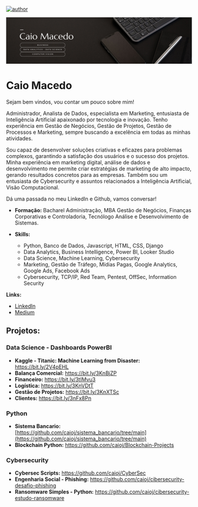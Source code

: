 [![author](https://img.shields.io/badge/author-caioj-red.svg)](https://www.linkedin.com/in/caiojmacedo)

<p align="center">
  <img src="CaioMacedo1.png" >
</p>

# Caio Macedo

Sejam bem vindos, vou contar um pouco sobre mim!

Administrador, Analista de Dados, especialista em Marketing, entusiasta de Inteligência Artificial apaixonado por tecnologia e inovação. Tenho experiência em Gestão de Negócios, Gestão de Projetos, Gestão de Processos e Marketing, sempre buscando a excelência em todas as minhas atividades.

Sou capaz de desenvolver soluções criativas e eficazes para problemas complexos, garantindo a satisfação dos usuários e o sucesso dos projetos. Minha experiência em marketing digital, análise de dados e desenvolvimento me permite criar estratégias de marketing de alto impacto, gerando resultados concretos para as empresas.
Também sou um entusiasta de Cybersecurity e assuntos relacionados a Inteligência Artificial, Visão Computacional.

Dá uma passada no meu LinkedIn e Github, vamos conversar!

* **Formação:** Bacharel Administração, MBA Gestão de Negócios, Finanças Corporativas e Controladoria, Tecnólogo Análise e Desenvolvimento de Sistemas.
* **Skills:** 

  - Python, Banco de Dados, Javascript, HTML, CSS, Django
  - Data Analytics, Business Intelligence, Power BI, Looker Studio
  - Data Science, Machine Learning, Cybersecurity
  - Marketing, Gestão de Tráfego, Mídias Pagas, Google Analytics, Google Ads, Facebook Ads
  - Cybersecurity, TCP/IP, Red Team, Pentest, OffSec, Information Security
  

**Links:**
* [LinkedIn](https://www.linkedin.com/in/caiojmacedo)
* [Medium](https://www.medium.com)


## Projetos:
### Data Science - Dashboards PowerBI

* **Kaggle - Titanic: Machine Learning from Disaster:** https://bit.ly/2V4pEHL
* **Balança Comercial:** https://bit.ly/3KnBjZP
* **Financeiro:** https://bit.ly/3tIMvu3
* **Logística:** https://bit.ly/3KnVDtT
* **Gestão de Projetos:** https://bit.ly/3KnXTSc
* **Clientes:** https://bit.ly/3nFx8Pn

### Python
* **Sistema Bancario:** [https://github.com/caioj/sistema_bancario/tree/main](https://github.com/caioj/sistema_bancario/tree/main)
* **Blockchain Python:** https://github.com/caioj/Blockchain-Projects
  
### Cybersecurity
* **Cybersec Scripts:** https://github.com/caioj/CyberSec
* **Engenharia Social - Phishing:** https://github.com/caioj/cibersecurity-desafio-phishing
* **Ransomware Simples - Python:** https://github.com/caioj/cibersecurity-estudo-ransomware




